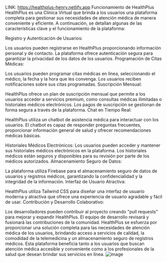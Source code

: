 LINK: https://healthplus-henry.netlify.app Funcionamiento de HealthPlus HealthPlus es una Clínica Virtual que brinda a los usuarios una plataforma completa para gestionar sus necesidades de atención médica de manera conveniente y eficiente. A continuación, se detallan algunas de las características clave y el funcionamiento de la plataforma:

Registro y Autenticación de Usuarios:

Los usuarios pueden registrarse en HealthPlus proporcionando información personal y de contacto. La plataforma ofrece autenticación segura para garantizar la privacidad de los datos de los usuarios. Programación de Citas Médicas:

Los usuarios pueden programar citas médicas en línea, seleccionando el médico, la fecha y la hora que les convenga. Los usuarios reciben notificaciones sobre sus citas programadas. Suscripción Mensual:

HealthPlus ofrece un plan de suscripción mensual que permite a los usuarios acceder a servicios premium, como consultas médicas ilimitadas o historiales médicos electrónicos. Los pagos de suscripción se gestionan de forma segura a través de la plataforma. Chat en Tiempo Real:

HealthPlus utiliza un chatbot de asistencia médica para interactuar con los usuarios. El chatbot es capaz de responder preguntas frecuentes, proporcionar información general de salud y ofrecer recomendaciones médicas básicas.

Historiales Médicos Electrónicos: Los usuarios pueden acceder y mantener sus historiales médicos electrónicos en la plataforma. Los historiales médicos están seguros y disponibles para su revisión por parte de los médicos autorizados. Almacenamiento Seguro de Datos:

La plataforma utiliza Firebase para el almacenamiento seguro de datos de usuarios y registros médicos, garantizando la confidencialidad y la integridad de la información. Interfaz de Usuario Atractiva:

HealthPlus utiliza Tailwind CSS para diseñar una interfaz de usuario moderna y atractiva que ofrece una experiencia de usuario agradable y fácil de usar. Contribución y Desarrollo Colaborativo:

Los desarrolladores pueden contribuir al proyecto creando "pull requests" para mejorar y expandir HealthPlus. El equipo de desarrollo revisará y fusionará las contribuciones de la comunidad. HealthPlus se esfuerza por proporcionar una solución completa para las necesidades de atención médica de los usuarios, brindando acceso a servicios de calidad, la comodidad de la telemedicina y un almacenamiento seguro de registros médicos. Esta plataforma beneficia tanto a los usuarios que buscan atención médica accesible y conveniente como a los profesionales de la salud que desean brindar sus servicios en línea.
![image](https://github.com/JornabeDV/PF-HealthPlus/assets/103864663/69a337a0-3d30-4e18-8263-583a94570f11)
